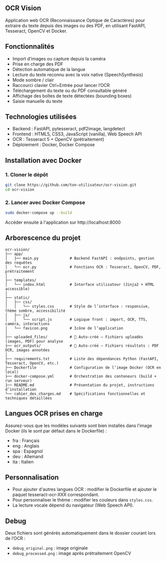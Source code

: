 ## OCR Vision

Application web OCR (Reconnaissance Optique de Caractères) pour extraire du texte depuis des images ou des PDF, en utilisant FastAPI, Tesseract, OpenCV et Docker.

## Fonctionnalités

- Import d’images ou capture depuis la caméra
- Prise en charge des PDF
- Détection automatique de la langue
- Lecture du texte reconnu avec la voix native (SpeechSynthesis)
- Mode sombre / clair
- Raccourci clavier Ctrl+Entrée pour lancer l’OCR
- Téléchargement du texte ou du PDF consultable généré
- Affichage des boîtes de texte détectées (bounding boxes)
- Saisie manuelle du texte

## Technologies utilisées

- Backend : FastAPI, pytesseract, pdf2image, langdetect
- Frontend : HTML5, CSS3, JavaScript (vanilla), Web Speech API
- OCR : Tesseract 5 + OpenCV (prétraitement)
- Déploiement : Docker, Docker Compose

## Installation avec Docker

### 1. Cloner le dépôt

```bash
git clone https://github.com/ton-utilisateur/ocr-vision.git
cd ocr-vision
```

### 2. Lancer avec Docker Compose

```bash
sudo docker-compose up --build
```

Accéder ensuite à l'application sur http://localhost:8000

## Arborescence du projet

```
ocr-vision/
├── app/
│   ├── main.py              # Backend FastAPI : endpoints, gestion des requêtes
│   └── ocr.py               # Fonctions OCR : Tesseract, OpenCV, PDF, prétraitement
│
├── templates/
│   └── index.html           # Interface utilisateur (Jinja2 + HTML accessible)
│
├── static/
│   ├── css/
│   │   └── styles.css       # Style de l’interface : responsive, thème sombre, accessibilité
│   ├── js/
│   │   └── script.js        # Logique front : import, OCR, TTS, caméra, interactions
│   └── favicon.png          # Icône de l’application
│
├── uploaded_files/          # 📂 Auto-créé – Fichiers uploadés (images, PDF) pour analyse
├── ocr_outputs/             # 📂 Auto-créé – Fichiers résultats : PDF OCR, images annotées
│
├── requirements.txt         # Liste des dépendances Python (FastAPI, Tesseract, OpenCV, etc.)
├── Dockerfile               # Configuration de l’image Docker (OCR en local)
├── docker-compose.yml       # Orchestration des conteneurs (build + run serveur)
├── README.md                # Présentation du projet, instructions d’installation
└── cahier_des_charges.md    # Spécifications fonctionnelles et techniques détaillées
```

## Langues OCR prises en charge

Assurez-vous que les modèles suivants sont bien installés dans l’image Docker (ils le sont par défaut dans le Dockerfile) :

- fra : Français
- eng : Anglais
- spa : Espagnol
- deu : Allemand
- ita : Italien

## Personnalisation

- Pour ajouter d'autres langues OCR : modifier le Dockerfile et ajouter le paquet tesseract-ocr-XXX correspondant.
- Pour personnaliser le thème : modifier les couleurs dans `styles.css`.
- La lecture vocale dépend du navigateur (Web Speech API).

## Debug

Deux fichiers sont générés automatiquement dans le dossier courant lors de l’OCR :
- `debug_original.png` : image originale
- `debug_processed.png` : image après prétraitement OpenCV
